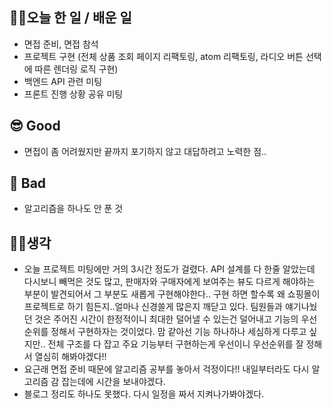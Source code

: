 ## 👩‍💻오늘 한 일 / 배운 일

- 면접 준비, 면접 참석
- 프로젝트 구현 (전체 상품 조회 페이지 리팩토링, atom 리팩토링, 라디오 버튼 선택에 따른 렌더링 로직 구현)
- 백엔드 API 관련 미팅
- 프론트 진행 상황 공유 미팅

## 😎 Good

- 면접이 좀 어려웠지만 끝까지 포기하지 않고 대답하려고 노력한 점..

## 🤢 Bad

- 알고리즘을 하나도 안 푼 것

## 🏃‍♀️생각

- 오늘 프로젝트 미팅에만 거의 3시간 정도가 걸렸다. API 설계를 다 한줄 알았는데 다시보니 빼먹은 것도 많고, 판매자와 구매자에게 보여주는 뷰도
  다르게 해야하는 부분이 발견되어서 그 부분도 새롭게 구현해야한다.. 구현 하면 할수록 왜 쇼핑몰이 프로젝트로 하기 힘든지..얼마나 신경쓸게 많은지 깨닫고 있다. 팀원들과 얘기나눴던 것은 주어진 시간이 한정적이니 최대한 덜어낼 수 있는건 덜어내고 기능의 우선순위를 정해서 구현하자는 것이었다. 맘 같아선 기능 하나하나 세심하게 다루고 싶지만.. 전체 구조를 다 잡고 주요 기능부터 구현하는게 우선이니 우선순위를 잘 정해서 열심히 해봐야겠다!!
- 요근래 면접 준비 때문에 알고리즘 공부를 놓아서 걱정이다!! 내일부터라도 다시 알고리즘 감 잡는데에 시간을 보내야겠다.
- 블로그 정리도 하나도 못했다. 다시 일정을 짜서 지켜나가봐야겠다.
